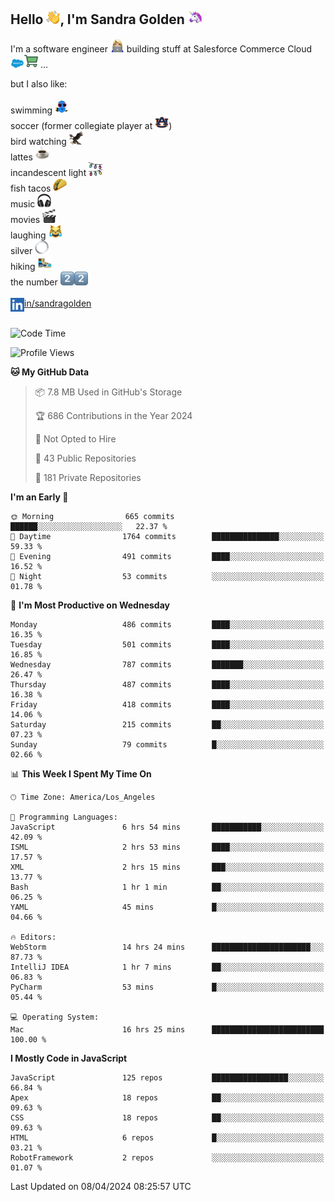 ## Hello <img src="./static/emoji/wave.png" width="22" />, I'm Sandra Golden <img src="./static/emoji/unicorn-face.png" width="22" />

I'm a software engineer <img src="./static/emoji/female-technologist.png" width="22" /> building stuff at Salesforce Commerce Cloud <img src="./static/emoji/salesforce.png" width="22" /><img src="./static/emoji/commerce-cloud.png" width="22" />&nbsp;...

but I also like:<br/><br/>
swimming <img alt="swimming" src="./static/emoji/keep-swimming.png" width="22" /><br/>
soccer  (former collegiate player at <img src="./static/emoji/auburn.png" width="22" />)<br/>
bird watching <img src="./static/emoji/eagle.png" width="22" /><br/>
lattes <img src="./static/emoji/coffee.png" width="22" /><br/>
incandescent light <img src="./static/emoji/lights.png" width="22" /><br/>
fish tacos <img src="./static/emoji/taco.png" width="22" /><br/>
music <img src="./static/emoji/headphones.png" width="22" /><br/>
movies <img src="./static/emoji/movie-clapper.png" width="22" /><br/>
laughing <img src="./static/emoji/joy-cat.png" width="22" /><br/>
silver <img src="./static/emoji/silver-hoop.png" width="22" /><br/>
hiking <img src="./static/emoji/hiker.png" width="22" /><br/>
the number <img src="./static/emoji/two.png" width="22" /><img src="./static/emoji/two.png" width="22" />
<br/><br/>
<img align="left" alt="Sandra Golden | LinkedIn" width="22px" src="./static/emoji/linkedin.png" /> <a href="https://www.linkedin.com/in/sandragolden/">in/sandragolden</a>
<br/><br/>
<!--START_SECTION:waka-->
![Code Time](http://img.shields.io/badge/Code%20Time-497%20hrs%2059%20mins-blue)

![Profile Views](http://img.shields.io/badge/Profile%20Views-0-blue)

**🐱 My GitHub Data** 

> 📦 7.8 MB Used in GitHub's Storage 
 > 
> 🏆 686 Contributions in the Year 2024
 > 
> 🚫 Not Opted to Hire
 > 
> 📜 43 Public Repositories 
 > 
> 🔑 181 Private Repositories 
 > 
**I'm an Early 🐤** 

```text
🌞 Morning                665 commits         ██████░░░░░░░░░░░░░░░░░░░   22.37 % 
🌆 Daytime                1764 commits        ███████████████░░░░░░░░░░   59.33 % 
🌃 Evening                491 commits         ████░░░░░░░░░░░░░░░░░░░░░   16.52 % 
🌙 Night                  53 commits          ░░░░░░░░░░░░░░░░░░░░░░░░░   01.78 % 
```
📅 **I'm Most Productive on Wednesday** 

```text
Monday                   486 commits         ████░░░░░░░░░░░░░░░░░░░░░   16.35 % 
Tuesday                  501 commits         ████░░░░░░░░░░░░░░░░░░░░░   16.85 % 
Wednesday                787 commits         ███████░░░░░░░░░░░░░░░░░░   26.47 % 
Thursday                 487 commits         ████░░░░░░░░░░░░░░░░░░░░░   16.38 % 
Friday                   418 commits         ████░░░░░░░░░░░░░░░░░░░░░   14.06 % 
Saturday                 215 commits         ██░░░░░░░░░░░░░░░░░░░░░░░   07.23 % 
Sunday                   79 commits          █░░░░░░░░░░░░░░░░░░░░░░░░   02.66 % 
```


📊 **This Week I Spent My Time On** 

```text
🕑︎ Time Zone: America/Los_Angeles

💬 Programming Languages: 
JavaScript               6 hrs 54 mins       ███████████░░░░░░░░░░░░░░   42.09 % 
ISML                     2 hrs 53 mins       ████░░░░░░░░░░░░░░░░░░░░░   17.57 % 
XML                      2 hrs 15 mins       ███░░░░░░░░░░░░░░░░░░░░░░   13.77 % 
Bash                     1 hr 1 min          ██░░░░░░░░░░░░░░░░░░░░░░░   06.25 % 
YAML                     45 mins             █░░░░░░░░░░░░░░░░░░░░░░░░   04.66 % 

🔥 Editors: 
WebStorm                 14 hrs 24 mins      ██████████████████████░░░   87.73 % 
IntelliJ IDEA            1 hr 7 mins         ██░░░░░░░░░░░░░░░░░░░░░░░   06.83 % 
PyCharm                  53 mins             █░░░░░░░░░░░░░░░░░░░░░░░░   05.44 % 

💻 Operating System: 
Mac                      16 hrs 25 mins      █████████████████████████   100.00 % 
```

**I Mostly Code in JavaScript** 

```text
JavaScript               125 repos           █████████████████░░░░░░░░   66.84 % 
Apex                     18 repos            ██░░░░░░░░░░░░░░░░░░░░░░░   09.63 % 
CSS                      18 repos            ██░░░░░░░░░░░░░░░░░░░░░░░   09.63 % 
HTML                     6 repos             █░░░░░░░░░░░░░░░░░░░░░░░░   03.21 % 
RobotFramework           2 repos             ░░░░░░░░░░░░░░░░░░░░░░░░░   01.07 % 
```




 Last Updated on 08/04/2024 08:25:57 UTC
<!--END_SECTION:waka-->
